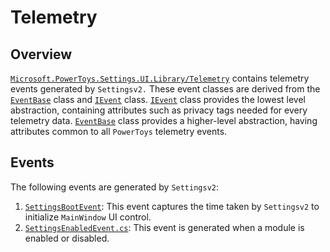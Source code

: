 # Telemetry
## Overview
[`Microsoft.PowerToys.Settings.UI.Library/Telemetry`](/src/core/Microsoft.PowerToys.Settings.UI.Library/Telemetry) contains telemetry events generated by `Settingsv2.` These event classes are derived from the [`EventBase`](/src/common/ManagedTelemetry/Telemetry/Events/EventBase.cs) class and [`IEvent`](/src/common/ManagedTelemetry/Telemetry/Events/IEvent.cs) class. [`IEvent`](/src/common/ManagedTelemetry/Telemetry/Events/IEvent.cs) class provides the lowest level abstraction, containing attributes such as privacy tags needed for every telemetry data. [`EventBase`](/src/common/ManagedTelemetry/Telemetry/Events/EventBase.cs) class provides a higher-level abstraction, having attributes common to all `PowerToys` telemetry events.

## Events
The following events are generated by `Settingsv2`:
1. [`SettingsBootEvent`](/src/core/Microsoft.PowerToys.Settings.UI.Library/Telemetry/Events/SettingsBootEvent.cs): This event captures the time taken by `Settingsv2` to initialize `MainWindow` UI control.
2. [`SettingsEnabledEvent.cs`](/src/core/Microsoft.PowerToys.Settings.UI.Library/Telemetry/Events/SettingsEnabledEvent.cs): This event is generated when a module is enabled or disabled.